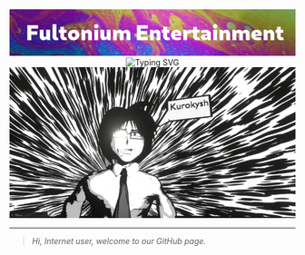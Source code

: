 <div align="center">
    <img src="images/fultonium.png" width=811>
</div>
<div align="center">
    <img src="https://readme-typing-svg.demolab.com?font=Fira+Code&size=30&duration=2500&pause=750&width=811&lines=We+are+the+people.;We+are+Fultonium.;We+are+an+aspect+of+creativity." alt="Typing SVG" />
</div>
<div align="center">
    <img src="images/banner.png">
</div>

___

> *Hi, Internet user, welcome to our GitHub page.*
